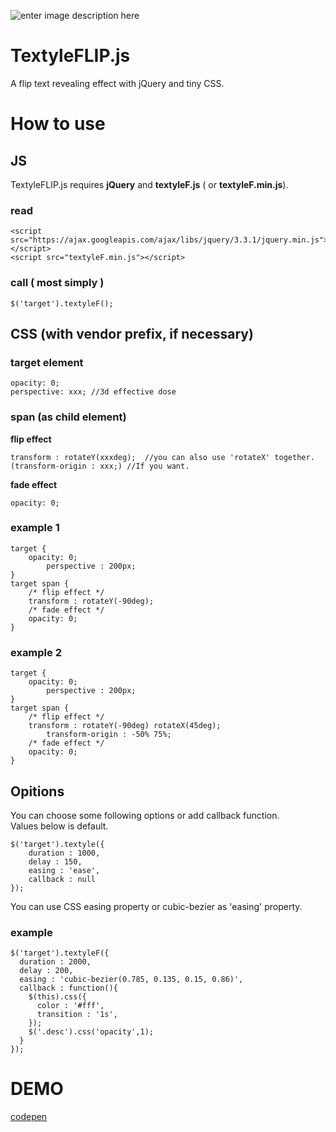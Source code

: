 ![enter image description here](https://user-images.githubusercontent.com/38127448/51084054-3a60bf00-1767-11e9-9683-3dd3e2907d11.gif)

# TextyleFLIP.js

A flip text revealing effect with jQuery and tiny CSS.

# How to use

## JS

TextyleFLIP.js requires **jQuery** and **textyleF.js** ( or **textyleF.min.js**).  

### read

	<script src="https://ajax.googleapis.com/ajax/libs/jquery/3.3.1/jquery.min.js"></script>
	<script src="textyleF.min.js"></script>
	
### call ( most simply )

	$('target').textyleF();

## CSS (with vendor prefix, if necessary)

 ### target element  

	opacity: 0;  
	perspective: xxx; //3d effective dose

### span (as child element)

 **flip effect**  
 
	transform : rotateY(xxxdeg);  //you can also use 'rotateX' together.  
	(transform-origin : xxx;) //If you want.  
    	
 **fade effect**  
 
	opacity: 0;

### example 1
    target {
    	opacity: 0;
			perspective : 200px;
    }
    target span {
    	/* flip effect */
    	transform : rotateY(-90deg);
    	/* fade effect */
    	opacity: 0;
    }

### example 2
    target {
    	opacity: 0;
			perspective : 200px;
    }
    target span {
    	/* flip effect */
    	transform : rotateY(-90deg) rotateX(45deg);
			transform-origin : -50% 75%;
    	/* fade effect */
    	opacity: 0;
    }

## Opitions

You can choose some following options or add callback function.  
Values below is default.

	$('target').textyle({
		duration : 1000,
		delay : 150,
		easing : 'ease',
		callback : null
	});

You can use CSS easing property or cubic-bezier as 'easing' property.

### example

    $('target').textyleF({
      duration : 2000,
      delay : 200,
      easing : 'cubic-bezier(0.785, 0.135, 0.15, 0.86)',
      callback : function(){
        $(this).css({
          color : '#fff',
          transition : '1s',
        });
        $('.desc').css('opacity',1);
      }
    });

# DEMO

 [codepen](https://codepen.io/mycreatesite/pen/OrZVem)